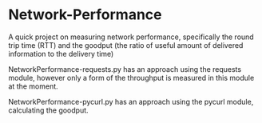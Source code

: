 # Network-Performance
A quick project on measuring network performance, specifically the round trip time (RTT) and the goodput (the ratio of useful amount of delivered information to the delivery time)

NetworkPerformance-requests.py has an approach using the requests module, however only a form of the throughput is measured in this module at the moment.

NetworkPerformance-pycurl.py has an approach using the pycurl module, calculating the goodput.
